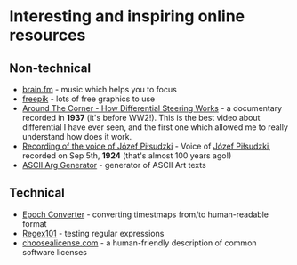 # Interesting and inspiring online resources

## Non-technical
* [brain.fm](https://www.brain.fm/) - music which helps you to focus
* [freepik](https://www.freepik.com/) - lots of free graphics to use
* [Around The Corner - How Differential Steering Works](https://www.youtube.com/watch?v=yYAw79386WI) - a documentary
recorded in **1937** (it's before WW2!). This is the best
video about differential I have ever seen, and the first one which allowed
me to really understand how does it work.
* [Recording of the voice of Józef Piłsudzki](https://www.youtube.com/watch?v=f9QYAOQg29M) - Voice of
[Józef Piłsudzki](https://en.wikipedia.org/wiki/J%C3%B3zef_Pi%C5%82sudski), recorded on Sep 5th, **1924** (that's
almost 100 years ago!)
* [ASCII Arg Generator](https://patorjk.com/software/taag) - generator of ASCII Art texts

## Technical
* [Epoch Converter](https://www.epochconverter.com/) - converting timestmaps from/to human-readable format
* [Regex101](https://regex101.com/) - testing regular expressions
* [choosealicense.com](https://choosealicense.com/licenses/) - a human-friendly description of common software licenses
